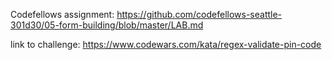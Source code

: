 Codefellows assignment: https://github.com/codefellows-seattle-301d30/05-form-building/blob/master/LAB.md

link to challenge: 
https://www.codewars.com/kata/regex-validate-pin-code